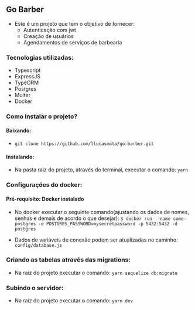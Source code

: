 ## Go Barber

- Este é um projeto que tem o objetivo de fornecer:
  - Autenticação com jwt
  - Creação de usuários
  - Agendamentos de serviços de barbearia

### Tecnologias utilizadas:

- Typescript
- ExpressJS
- TypeORM
- Postgres
- Multer
- Docker

### Como instalar o projeto?

#### Baixando:

- `git clone https://github.com/llucasmota/go-barber.git`

#### Instalando:

- Na pasta raiz do projeto, através do terminal, executar o comando: `yarn`

### Configurações do docker:

#### Pré-requisito: Docker instalado

- No docker executar o seguinte comando(ajustando os dados de nomes, senhas e demais de acordo o que desejar): `$ docker run --name some-postgres -e POSTGRES_PASSWORD=mysecretpassword -p 5432:5432 -d postgres`

- Dados de variáveis de conexão podem ser atualizadas no caminho: `config/database.js`

### Criando as tabelas através das migrations:

- Na raiz do projeto executar o comando: `yarn sequelize db:migrate`

### Subindo o servidor:

- Na raiz do projeto executar o comando: `yarn dev`
